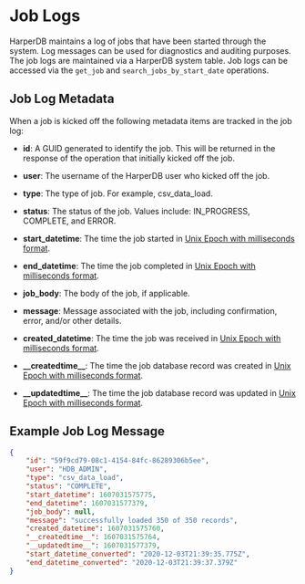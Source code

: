 # Job Logs

HarperDB maintains a log of jobs that have been started through the system. Log messages can be used for diagnostics and auditing purposes. The job logs are maintained via a HarperDB system table. Job logs can be accessed via the `get_job` and `search_jobs_by_start_date` operations.

## Job Log Metadata

When a job is kicked off the following metadata items are tracked in the job log:

* **id**: A GUID generated to identify the job. This will be returned in the response of the operation that initially kicked off the job.

* **user**: The username of the HarperDB user who kicked off the job.

* **type**: The type of job. For example, csv_data_load.

* **status**: The status of the job. Values include: IN_PROGRESS, COMPLETE, and ERROR.

* **start_datetime**: The time the job started in [Unix Epoch with milliseconds format](https://www.epochconverter.com/).

* **end_datetime**: The time the job completed in [Unix Epoch with milliseconds format](https://www.epochconverter.com/).

* **job_body**: The body of the job, if applicable.

* **message**: Message associated with the job, including confirmation, error, and/or other details.

* **created_datetime**: The time the job was received in [Unix Epoch with milliseconds format](https://www.epochconverter.com/).

* **\_\_createdtime__**: The time the job database record was created in [Unix Epoch with milliseconds format](https://www.epochconverter.com/).

* **\_\_updatedtime__**: The time the job database record was updated in [Unix Epoch with milliseconds format](https://www.epochconverter.com/).

## Example Job Log Message

```json
{
    "id": "59f9cd79-08c1-4154-84fc-86289306b5ee",
    "user": "HDB_ADMIN",
    "type": "csv_data_load",
    "status": "COMPLETE",
    "start_datetime": 1607031575775,
    "end_datetime": 1607031577379,
    "job_body": null,
    "message": "successfully loaded 350 of 350 records",
    "created_datetime": 1607031575760,
    "__createdtime__": 1607031575764,
    "__updatedtime__": 1607031577379,
    "start_datetime_converted": "2020-12-03T21:39:35.775Z",
    "end_datetime_converted": "2020-12-03T21:39:37.379Z"
}
```